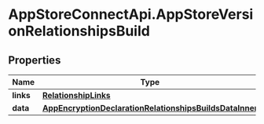 # AppStoreConnectApi.AppStoreVersionRelationshipsBuild

## Properties

Name | Type | Description | Notes
------------ | ------------- | ------------- | -------------
**links** | [**RelationshipLinks**](RelationshipLinks.md) |  | [optional] 
**data** | [**AppEncryptionDeclarationRelationshipsBuildsDataInner**](AppEncryptionDeclarationRelationshipsBuildsDataInner.md) |  | [optional] 


